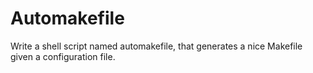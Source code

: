 # Automakefile

Write a shell script named automakefile, that generates a nice Makefile given a configuration file.
